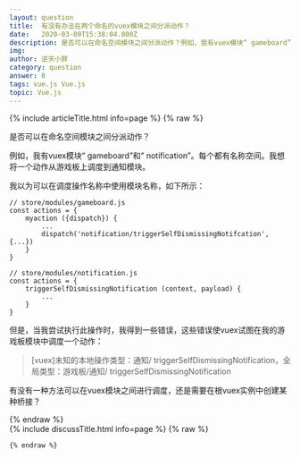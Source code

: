 ```yaml
---
layout: question
title:  有没有办法在两个命名的vuex模块之间分派动作？
date:   2020-03-09T15:38:04.000Z
description: 是否可以在命名空间模块之间分派动作？例如，我有vuex模块“ gameboard”和“ notification”。每个都有名称空间。我想将一个动作从...
img: 
author: 逆天小胖
category: question
answer: 0
tags: vue.js Vue.js
topic: Vue.js
---
```

<div class="article-root">
  <div class="article">
    {% include articleTitle.html info=page %}
    {% raw %}
    <div class="article-content"><p><font style="vertical-align: inherit;"><font style="vertical-align: inherit;">是否可以在命名空间模块之间分派动作？</font></font></p>

<p><font style="vertical-align: inherit;"><font style="vertical-align: inherit;">例如，我有vuex模块“ gameboard”和“ notification”。</font><font style="vertical-align: inherit;">每个都有名称空间。</font><font style="vertical-align: inherit;">我想将一个动作从游戏板上调度到通知模块。</font></font></p>

<p><font style="vertical-align: inherit;"><font style="vertical-align: inherit;">我以为可以在调度操作名称中使用模块名称，如下所示：</font></font></p>

<pre><code>// store/modules/gameboard.js<font></font>
const actions = {<font></font>
    myaction ({dispatch}) {<font></font>
        ...<font></font>
        dispatch('notification/triggerSelfDismissingNotifcation', {...})<font></font>
    }<font></font>
}<font></font>
<font></font>
// store/modules/notification.js<font></font>
const actions = {<font></font>
    triggerSelfDismissingNotification (context, payload) {<font></font>
        ...<font></font>
    }<font></font>
}<font></font>
</code></pre>

<p><font style="vertical-align: inherit;"><font style="vertical-align: inherit;">但是，当我尝试执行此操作时，我得到一些错误，这些错误使vuex试图在我的游戏板模块中调度一个动作：</font></font></p>

<blockquote>
  <p><font style="vertical-align: inherit;"><font style="vertical-align: inherit;">[vuex]未知的本地操作类型：通知/ triggerSelfDismissingNotification，全局类型：游戏板/通知/ triggerSelfDismissingNotification</font></font></p>
</blockquote>

<p><font style="vertical-align: inherit;"><font style="vertical-align: inherit;">有没有一种方法可以在vuex模块之间进行调度，还是需要在根vuex实例中创建某种桥接？</font></font></p></div>
    {% endraw %}
  </div>

  <div class="discuss-wrapper">
    {% include discussTitle.html info=page %}
    {% raw %}
    
    {% endraw %}
  </div>
<div>
